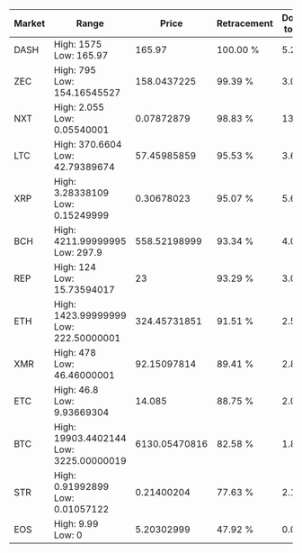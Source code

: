 | Market | Range | Price| Retracement | Doubles to 50% |
| --- | --- | --- | --- | --- |
| DASH | High: 1575<br />Low: 165.97 | 165.97 | 100.00 % | 5.24 |
| ZEC | High: 795<br />Low: 154.16545527 | 158.0437225 | 99.39 % | 3.00 |
| NXT | High: 2.055<br />Low: 0.05540001 | 0.07872879 | 98.83 % | 13.40 |
| LTC | High: 370.6604<br />Low: 42.79389674 | 57.45985859 | 95.53 % | 3.60 |
| XRP | High: 3.28338109<br />Low: 0.15249999 | 0.30678023 | 95.07 % | 5.60 |
| BCH | High: 4211.99999995<br />Low: 297.9 | 558.52198999 | 93.34 % | 4.04 |
| REP | High: 124<br />Low: 15.73594017 | 23 | 93.29 % | 3.04 |
| ETH | High: 1423.99999999<br />Low: 222.50000001 | 324.45731851 | 91.51 % | 2.54 |
| XMR | High: 478<br />Low: 46.46000001 | 92.15097814 | 89.41 % | 2.85 |
| ETC | High: 46.8<br />Low: 9.93669304 | 14.085 | 88.75 % | 2.01 |
| BTC | High: 19903.4402144<br />Low: 3225.00000019 | 6130.05470816 | 82.58 % | 1.89 |
| STR | High: 0.91992899<br />Low: 0.01057122 | 0.21400204 | 77.63 % | 2.17 |
| EOS | High: 9.99<br />Low: 0 | 5.20302999 | 47.92 % | 0.00 |
